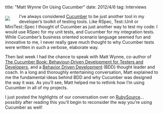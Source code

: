 title: "Matt Wynne On Using Cucumber"
date: 2012/4/6
tag: Interviews

<div style="float: left; padding: 7px 30px 10px 0px">
  <img src="https://patshaughnessy.net/assets/2012/4/6/cucumber.png">
</div>

I’ve always considered [Cucumber](http://cukes.info/) to be just another tool in my developer’s toolkit of testing tools. Like RSpec, Test::Unit or MiniTest::Spec I thought of Cucumber as just another way to test my code: I would use RSpec for my unit tests, and Cucumber for my integration tests. While Cucumber’s business oriented scenario language seemed fun and innovative to me, I never really gave much thought to why Cucumber tests were written in such a verbose, elaborate way.

Then last week I had the chance to speak with Matt Wynne, co-author of [The Cucumber Book: Behaviour-Driven Development for Testers and Developers](http://pragprog.com/book/hwcuc/the-cucumber-book), and a [Behavior Driven Development](http://dannorth.net/introducing-bdd/) (BDD) thought leader and coach. In a long and thoroughly entertaining conversation, Matt explained to me the fundamental ideas behind BDD and why Cucumber was designed the way it was. As you’ll see, Matt helped me to rethink how I’m using Cucumber in all of my projects.

I just posted the highlights of our conversation over on [RubySource](http://rubysource.com/matt-wynne-on-using-cucumber/)... possibly after reading this you’ll begin to reconsider the way you’re using Cucumber as well!
